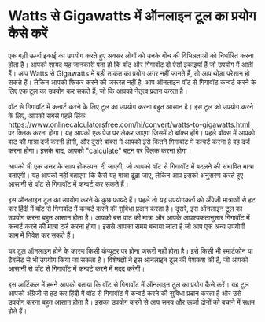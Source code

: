 Watts से Gigawatts में ऑनलाइन टूल का प्रयोग कैसे करें
=====================================================

एक बड़ी ऊर्जा इकाई का उपयोग करते हुए अक्सर लोगों को उनके बीच की विभिन्नताओं को निर्धारित करना होता है। आपको शायद यह जानकारी पता हो कि वॉट और गिगावॉट दो ऐसी इकाइयां हैं जो उपयोग में आती हैं। आप Watts से Gigawatts में बड़ी ताकत का प्रयोग अगर नहीं जानते हैं, तो आप थोड़ा परेशान हो सकते हैं। लेकिन आपको फिकर करने की जरूरत नहीं है, आप ऑनलाइन वॉट से गिगावॉट कन्वर्ट करने के लिए एक टूल का उपयोग कर सकते हैं, जो कि आपको नेतृत्व प्रदान करता है।

वॉट से गिगावॉट में कन्वर्ट करने के लिए टूल का उपयोग करना बहुत आसान है। इस टूल को उपयोग करने के लिए, आपको सबसे पहले लिंक <https://www.onlinecalculatorsfree.com/hi/convert/watts-to-gigawatts.html> पर क्लिक करना होगा। यह आपको एक पेज पर लेकर जाएगा जिसमें दो बॉक्स होंगे। पहले बॉक्स में आपको वाट की मात्रा दर्ज करनी होगी, और दूसरे बॉक्स में आपको इसे कितने गिगावॉट में कन्वर्ट करना है वह दर्ज करना होगा। इसके बाद, आपको "calculate" बटन पर क्लिक करना होगा।

आपको भी एक उत्तर के साथ हीकल्पना दी जाएगी, जो आपको वॉट से गिगावॉट में बदलने की संभावित मात्रा बताएगी। यह आपको नहीं बताएगा कि कैसे यह मात्रा ढूंढ़ा जाए, लेकिन आप इसको अनुसरण करते हुए आसानी से वॉट से गिगावॉट में कन्वर्ट कर सकते हैं।

इस ऑनलाइन टूल का उपयोग करने के कुछ फायदे हैं। पहले तो यह उपयोगकर्ता को अँग्रेजी मात्राओं से हट कर हिंदी में वॉट से गिगावॉट में कन्वर्ट करने की सुविधा प्रदान करता है। दूसरे, इस ऑनलाइन टूल का उपयोग करना बहुत आसान होता है। आपको बस वाट की मात्रा और आपके आवश्यकतानुसार गिगावॉट में कन्वर्ट करने की मात्रा दर्ज करना होगा। इससे आपका समय बचाया जाता है जो आप एक अन्य उपयोगी काम में निवेश कर सकते हैं।

यह टूल ऑनलाइन होने के कारण किसी कंप्यूटर पर होना जरूरी नहीं होता है। इसे किसी भी स्मार्टफोन या टैबलेट से भी उपयोग किया जा सकता है। विशेषज्ञों ने इस ऑनलाइन टूल की पेशकश की है, जो आपको आसानी से वॉट से गिगावॉट में कन्वर्ट करने में मदद करेगी।

इस आर्टिकल में हमने आपको बताया कि वॉट से गिगावॉट में ऑनलाइन टूल का प्रयोग कैसे करें। यह टूल आपको अँग्रेजी से हट कर हिंदी में वॉट से गिगावॉट में कन्वर्ट करने की सुविधा प्रदान करता है और उसे उपयोग करना बहुत आसान होता है। इसका उपयोग करने से आप समय और ऊर्जा दोनों को बचाने में सक्षम होते हैं।